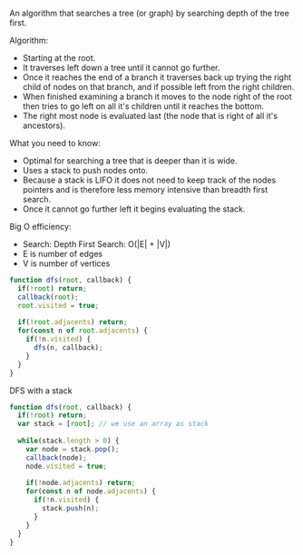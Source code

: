 An algorithm that searches a tree (or graph) by searching depth of the tree first.

Algorithm:
- Starting at the root.
- It traverses left down a tree until it cannot go further.
- Once it reaches the end of a branch it traverses back up trying the right child of nodes on that branch, and if possible left from the right children.
- When finished examining a branch it moves to the node right of the root then tries to go left on all it's children until it reaches the bottom.
- The right most node is evaluated last (the node that is right of all it's ancestors).

What you need to know:
- Optimal for searching a tree that is deeper than it is wide.
- Uses a stack to push nodes onto.
- Because a stack is LIFO it does not need to keep track of the nodes pointers and is therefore less memory intensive than breadth first search.
- Once it cannot go further left it begins evaluating the stack.

Big O efficiency:
- Search: Depth First Search: O(|E| + |V|)
- E is number of edges
- V is number of vertices

```javascript
function dfs(root, callback) {
  if(!root) return;
  callback(root);
  root.visited = true;
  
  if(!root.adjacents) return;
  for(const n of root.adjacents) {
    if(!n.visited) {
      dfs(n, callback);
    }
  }
}
```

DFS with a stack
```javascript
function dfs(root, callback) {
  if(!root) return;
  var stack = [root]; // we use an array as stack
  
  while(stack.length > 0) {
    var node = stack.pop();
    callback(node);
    node.visited = true;
  
    if(!node.adjacents) return;
    for(const n of node.adjacents) {
      if(!n.visited) {
        stack.push(n);
      }
    }
  }
}
```
